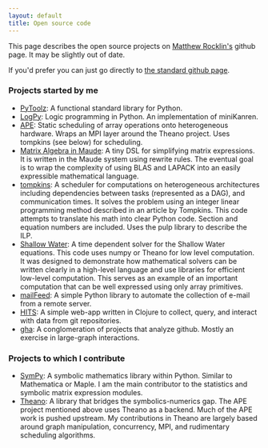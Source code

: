 ```yaml
---
layout: default
title: Open source code
---
```


This page describes the open source projects on [Matthew
Rocklin's](http://people.cs.uchicago.edu/~mrocklin) github page. It may
be slightly out of date.

If you'd prefer you can just go directly to [the standard github
page](http://github.com/mrocklin).

### Projects started by me

-   [PyToolz](http://toolz.readthedocs.org/): A functional standard library for
    Python.
-   [LogPy](http://github.com/logpy/logpy): Logic programming in Python.  An
    implementation of miniKanren.
-   [APE](http://github.com/mrocklin/ape/): Static scheduling of
    array operations onto heterogeneous hardware. Wraps an MPI layer
    around the Theano project. Uses tompkins (see below) for
    scheduling.
-   [Matrix Algebra in
    Maude](http://github.com/mrocklin/matrix-algebra/): A tiny DSL
    for simplifying matrix expressions. It is written in the Maude
    system using rewrite rules. The eventual goal is to wrap the
    complexity of using BLAS and LAPACK into an easily expressible
    mathematical language.
-   [tompkins](http://github.com/mrocklin/tompkins/): A scheduler
    for computations on heterogeneous architectures including
    dependencies between tasks (represented as a DAG), and
    communication times. It solves the problem using an integer
    linear programming method described in an article by Tompkins.
    This code attempts to translate his math into clear Python code.
    Section and equation numbers are included. Uses the pulp library
    to describe the ILP.
-   [Shallow Water](http://github.com/mrocklin/ShallowWater/): A
    time dependent solver for the Shallow Water equations. This code
    uses numpy or Theano for low level computation. It was designed
    to demonstrate how mathematical solvers can be written clearly
    in a high-level language and use libraries for efficient
    low-level computation. This serves as an example of an important
    computation that can be well expressed using only array
    primitives.
-   [mailFeed](http://github.com/mrocklin/mailFeed): A simple Python
    library to automate the collection of e-mail from a remote
    server.
-   [HITS](http://github.com/mrocklin/hits): A simple web-app
    written in Clojure to collect, query, and interact with data
    from git repositories.
-   [gha](http://github.com/mrocklin/gha): A conglomeration of
    projects that analyze github. Mostly an exercise in large-graph
    interactions.

### Projects to which I contribute

-   [SymPy](http://github.com/mrocklin/sympy): A symbolic
    mathematics library within Python. Similar to Mathematica or
    Maple. I am the main contributor to the statistics and symbolic
    matrix expression modules.
-   [Theano](http://github.com/mrocklin/theano): A library that
    bridges the symbolics-numerics gap. The APE project mentioned
    above uses Theano as a backend. Much of the APE work is pushed
    upstream. My contributions in Theano are largely based around
    graph manipulation, concurrency, MPI, and rudimentary scheduling
    algorithms.
